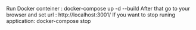 Run Docker conteiner :
docker-compose up -d --build
After that go to your browser and set url :
http://localhost:3001/
If you want to stop runing apptication:
docker-compose stop
